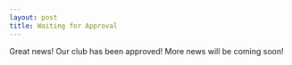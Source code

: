 ```yaml
---
layout: post
title: Waiting for Approval
---
```


Great news! Our club has been approved!  More news will be coming soon!
